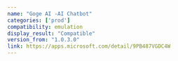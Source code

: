 ```yaml
---
name: "Goge AI -AI Chatbot"
categories: ['prod']
compatibility: emulation
display_result: "Compatible"
version_from: "1.0.3.0"
link: https://apps.microsoft.com/detail/9PB487VGDC4W
---
```

